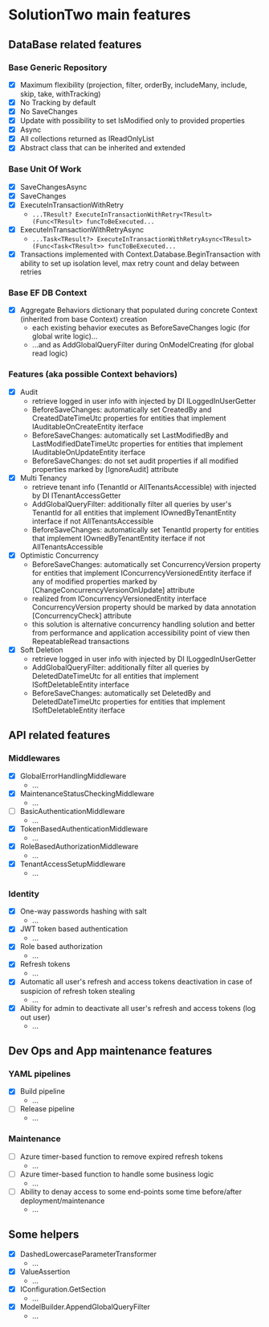 # SolutionTwo main features

## DataBase related features

### Base Generic Repository
 - [x] Maximum flexibility (projection, filter, orderBy, includeMany, include, skip, take, withTracking)
 - [x] No Tracking by default
 - [x] No SaveChanges
 - [x] Update with possibility to set IsModified only to provided properties
 - [x] Async
 - [x] All collections returned as IReadOnlyList
 - [x] Abstract class that can be inherited and extended

### Base Unit Of Work
 - [x] SaveChangesAsync
 - [x] SaveChanges
 - [x] ExecuteInTransactionWithRetry
   -  `...TResult? ExecuteInTransactionWithRetry<TResult>(Func<TResult> funcToBeExecuted...`
 - [x] ExecuteInTransactionWithRetryAsync
   -  `...Task<TResult?> ExecuteInTransactionWithRetryAsync<TResult>(Func<Task<TResult>> funcToBeExecuted...`
 - [x] Transactions implemented with Context.Database.BeginTransaction with ability to set up isolation level, max retry count and delay between retries

### Base EF DB Context

 - [x] Aggregate Behaviors dictionary that populated during concrete Context (inherited from base Context) creation
   - each existing behavior executes as BeforeSaveChanges logic (for global write logic)...
   - ...and as AddGlobalQueryFilter during OnModelCreating (for global read logic)

### Features (aka possible Context behaviors)

 - [x] Audit
   - retrieve logged in user info with injected by DI ILoggedInUserGetter
   - BeforeSaveChanges: automatically set CreatedBy and CreatedDateTimeUtc properties for entities that implement IAuditableOnCreateEntity iterface
   - BeforeSaveChanges: automatically set LastModifiedBy and LastModifiedDateTimeUtc properties for entities that implement IAuditableOnUpdateEntity iterface
   - BeforeSaveChanges: do not set audit properties if all modified properties marked by [IgnoreAudit] attribute
 - [x] Multi Tenancy
   - retrieve tenant info (TenantId or AllTenantsAccessible) with injected by DI ITenantAccessGetter
   - AddGlobalQueryFilter: additionally filter all queries by user's TenantId for all entities that implement IOwnedByTenantEntity interface if not AllTenantsAccessible 
   - BeforeSaveChanges: automatically set TenantId property for entities that implement IOwnedByTenantEntity iterface if not AllTenantsAccessible 
 - [x] Optimistic Concurrency
   - BeforeSaveChanges: automatically set ConcurrencyVersion property for entities that implement IConcurrencyVersionedEntity iterface if any of modified properties marked by [ChangeConcurrencyVersionOnUpdate] attribute
   - realized from IConcurrencyVersionedEntity interface ConcurrencyVersion property should be marked by data annotation [ConcurrencyCheck] attribute
   - this solution is alternative concurrency handling solution and better from performance and application accessibility point of view then RepeatableRead transactions 
 - [x] Soft Deletion
   - retrieve logged in user info with injected by DI ILoggedInUserGetter
   - AddGlobalQueryFilter: additionally filter all queries by DeletedDateTimeUtc for all entities that implement ISoftDeletableEntity interface
   - BeforeSaveChanges: automatically set DeletedBy and DeletedDateTimeUtc properties for entities that implement ISoftDeletableEntity iterface

## API related features

### Middlewares
 - [x] GlobalErrorHandlingMiddleware 
   - ... 
 - [x] MaintenanceStatusCheckingMiddleware
   - ... 
 - [ ] BasicAuthenticationMiddleware
   - ...
 - [x] TokenBasedAuthenticationMiddleware
   - ... 
 - [x] RoleBasedAuthorizationMiddleware
   - ... 
 - [x] TenantAccessSetupMiddleware
   - ... 

### Identity 
 - [x] One-way passwords hashing with salt 
   - ...
 - [x] JWT token based authentication 
   - ...
 - [x] Role based authorization 
   - ...
 - [x] Refresh tokens 
   - ...
 - [x] Automatic all user's refresh and access tokens deactivation in case of suspicion of refresh token stealing 
   - ...
 - [x] Ability for admin to deactivate all user's refresh and access tokens (log out user)
   - ...

## Dev Ops and App maintenance features

### YAML pipelines 
 - [x] Build pipeline 
   - ...
 - [ ] Release pipeline 
   - ...

### Maintenance
 - [ ] Azure timer-based function to remove expired refresh tokens 
   - ...
 - [ ] Azure timer-based function to handle some business logic 
   - ...
 - [ ] Ability to denay access to some end-points some time before/after deployment/maintenance
   - ...

## Some helpers

 - [x] DashedLowercaseParameterTransformer
   - ...
 - [x] ValueAssertion
   - ...
 - [x] IConfiguration.GetSection
   - ...
 - [x] ModelBuilder.AppendGlobalQueryFilter
   - ...
